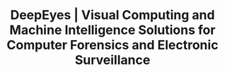 ---
title: DeepEyes | Visual Computing and Machine Intelligence Solutions for Computer Forensics and Electronic Surveillance
type: landing
show_breadcrumb: true

tags: ["RP", "Computer Vision"]

sections:
  - block: markdown
    content:
      title: DeepEyes | Visual Computing and Machine Intelligence Solutions for Computer Forensics and Electronic Surveillance
      subtitle: 2014 - 2021
      text: <p>Due to the existence of a large volume of data obtained from surveillance cameras, the understanding and automatic interpretation of activities performed by humans in videos is of great interest in order to assist the task of security agents. Automatic monitoring of monitored environments will enable the development of new technologies, such as accident prevention systems in busy environments and systems capable of recognizing suspicious activities with the aim of preventing crimes. Among other problems to be solved, pedestrian detection is essential so that the enormous amount of visual data captured from surveillance cameras is reduced to a volume that can be managed by current computing systems so that the activities being performed by agents present at the scene can be analyzed. In this way, this project proposes the development of methods for pedestrian detection with the aim of reducing the computational cost and maintaining the accuracy obtained by detectors that obtain good results but have a high computational cost.
    design:
      # See Page Builder docs for all section customization options.
      # Choose how many columns the section has. Valid values: '1' or '2'.
      columns: '1'
---